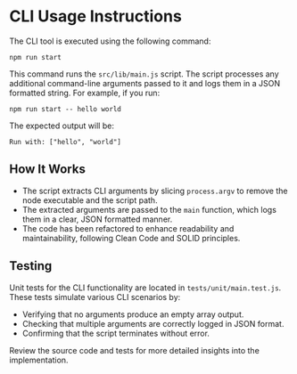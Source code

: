 # CLI Usage Instructions

The CLI tool is executed using the following command:

```
npm run start
```

This command runs the `src/lib/main.js` script. The script processes any additional command-line arguments
passed to it and logs them in a JSON formatted string. For example, if you run:

```
npm run start -- hello world
```

The expected output will be:

```
Run with: ["hello", "world"]
```

## How It Works

- The script extracts CLI arguments by slicing `process.argv` to remove the node executable and the script path.
- The extracted arguments are passed to the `main` function, which logs them in a clear, JSON formatted manner.
- The code has been refactored to enhance readability and maintainability, following Clean Code and SOLID principles.

## Testing

Unit tests for the CLI functionality are located in `tests/unit/main.test.js`. These tests simulate various CLI scenarios by:

- Verifying that no arguments produce an empty array output.
- Checking that multiple arguments are correctly logged in JSON format.
- Confirming that the script terminates without error.

Review the source code and tests for more detailed insights into the implementation.
